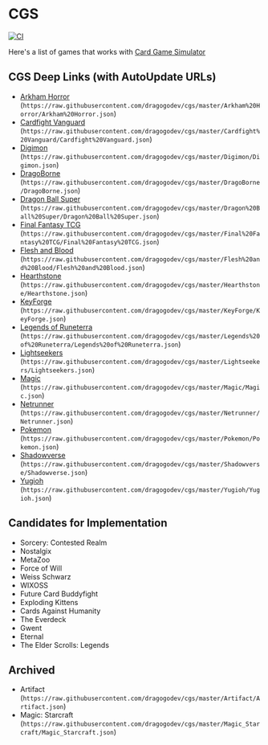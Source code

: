 # CGS

[![CI](https://github.com/dragogodev/cgs/actions/workflows/main.yml/badge.svg)](https://github.com/dragogodev/cgs/actions/workflows/main.yml)

Here's a list of games that works with [Card Game Simulator](https://www.cardgamesimulator.com)

## CGS Deep Links (with AutoUpdate URLs)
- [Arkham Horror](https://cgs.link/arkham) (`https://raw.githubusercontent.com/dragogodev/cgs/master/Arkham%20Horror/Arkham%20Horror.json`)
- [Cardfight Vanguard](https://cgs.link/cardfight) (`https://raw.githubusercontent.com/dragogodev/cgs/master/Cardfight%20Vanguard/Cardfight%20Vanguard.json`)
- [Digimon](https://cgs.link/digimon) (`https://raw.githubusercontent.com/dragogodev/cgs/master/Digimon/Digimon.json`)
- [DragoBorne](https://cgs.link/dragoborne) (`https://raw.githubusercontent.com/dragogodev/cgs/master/DragoBorne/DragoBorne.json`)
- [Dragon Ball Super](https://cgs.link/dbs) (`https://raw.githubusercontent.com/dragogodev/cgs/master/Dragon%20Ball%20Super/Dragon%20Ball%20Super.json`)
- [Final Fantasy TCG](https://cgs.link/fftcg) (`https://raw.githubusercontent.com/dragogodev/cgs/master/Final%20Fantasy%20TCG/Final%20Fantasy%20TCG.json`)
- [Flesh and Blood](https://cgs.link/fab) (`https://raw.githubusercontent.com/dragogodev/cgs/master/Flesh%20and%20Blood/Flesh%20and%20Blood.json`)
- [Hearthstone](https://cgs.link/hearthstone) (`https://raw.githubusercontent.com/dragogodev/cgs/master/Hearthstone/Hearthstone.json`)
- [KeyForge](https://cgs.link/keyforge) (`https://raw.githubusercontent.com/dragogodev/cgs/master/KeyForge/KeyForge.json`)
- [Legends of Runeterra](https://cgs.link/runeterra) (`https://raw.githubusercontent.com/dragogodev/cgs/master/Legends%20of%20Runeterra/Legends%20of%20Runeterra.json`)
- [Lightseekers](https://cgs.link/lightseekers) (`https://raw.githubusercontent.com/dragogodev/cgs/master/Lightseekers/Lightseekers.json`)
- [Magic](https://cgs.link/magic) (`https://raw.githubusercontent.com/dragogodev/cgs/master/Magic/Magic.json`)
- [Netrunner](https://cgs.link/netrunner) (`https://raw.githubusercontent.com/dragogodev/cgs/master/Netrunner/Netrunner.json`)
- [Pokemon](https://cgs.link/pokemon) (`https://raw.githubusercontent.com/dragogodev/cgs/master/Pokemon/Pokemon.json`)
- [Shadowverse](https://cgs.link/shadowverse) (`https://raw.githubusercontent.com/dragogodev/cgs/master/Shadowverse/Shadowverse.json`)
- [Yugioh](https://cgs.link/yugioh) (`https://raw.githubusercontent.com/dragogodev/cgs/master/Yugioh/Yugioh.json`)

## Candidates for Implementation
- Sorcery: Contested Realm
- Nostalgix
- MetaZoo
- Force of Will
- Weiss Schwarz
- WIXOSS
- Future Card Buddyfight
- Exploding Kittens
- Cards Against Humanity
- The Everdeck
- Gwent
- Eternal
- The Elder Scrolls: Legends

## Archived
- Artifact (`https://raw.githubusercontent.com/dragogodev/cgs/master/Artifact/Artifact.json`)
- Magic: Starcraft (`https://raw.githubusercontent.com/dragogodev/cgs/master/Magic_Starcraft/Magic_Starcraft.json`)
